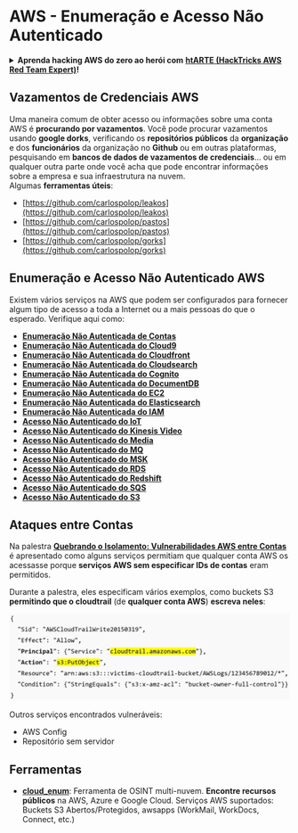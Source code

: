 # AWS - Enumeração e Acesso Não Autenticado

<details>

<summary><strong>Aprenda hacking AWS do zero ao herói com</strong> <a href="https://training.hacktricks.xyz/courses/arte"><strong>htARTE (HackTricks AWS Red Team Expert)</strong></a><strong>!</strong></summary>

Outras maneiras de apoiar o HackTricks:

* Se você deseja ver sua **empresa anunciada no HackTricks** ou **baixar o HackTricks em PDF** Confira os [**PLANOS DE ASSINATURA**](https://github.com/sponsors/carlospolop)!
* Adquira o [**swag oficial PEASS & HackTricks**](https://peass.creator-spring.com)
* Descubra [**A Família PEASS**](https://opensea.io/collection/the-peass-family), nossa coleção exclusiva de [**NFTs**](https://opensea.io/collection/the-peass-family)
* **Junte-se ao** 💬 [**grupo Discord**](https://discord.gg/hRep4RUj7f) ou ao [**grupo telegram**](https://t.me/peass) ou **siga-nos** no **Twitter** 🐦 [**@hacktricks\_live**](https://twitter.com/hacktricks\_live)**.**
* **Compartilhe seus truques de hacking enviando PRs para os** [**HackTricks**](https://github.com/carlospolop/hacktricks) e [**HackTricks Cloud**](https://github.com/carlospolop/hacktricks-cloud) repositórios do github.

</details>

## Vazamentos de Credenciais AWS

Uma maneira comum de obter acesso ou informações sobre uma conta AWS é **procurando por vazamentos**. Você pode procurar vazamentos usando **google dorks**, verificando os **repositórios públicos** da **organização** e dos **funcionários** da organização no **Github** ou em outras plataformas, pesquisando em **bancos de dados de vazamentos de credenciais**... ou em qualquer outra parte onde você acha que pode encontrar informações sobre a empresa e sua infraestrutura na nuvem.\
Algumas **ferramentas úteis**:

* [https://github.com/carlospolop/leakos](https://github.com/carlospolop/leakos)
* [https://github.com/carlospolop/pastos](https://github.com/carlospolop/pastos)
* [https://github.com/carlospolop/gorks](https://github.com/carlospolop/gorks)

## Enumeração e Acesso Não Autenticado AWS

Existem vários serviços na AWS que podem ser configurados para fornecer algum tipo de acesso a toda a Internet ou a mais pessoas do que o esperado. Verifique aqui como:

* [**Enumeração Não Autenticada de Contas**](aws-accounts-unauthenticated-enum.md)
* [**Enumeração Não Autenticada do Cloud9**](https://github.com/carlospolop/hacktricks-cloud/blob/master/pentesting-cloud/aws-security/aws-unauthenticated-enum-access/broken-reference/README.md)
* [**Enumeração Não Autenticada do Cloudfront**](aws-cloudfront-unauthenticated-enum.md)
* [**Enumeração Não Autenticada do Cloudsearch**](https://github.com/carlospolop/hacktricks-cloud/blob/master/pentesting-cloud/aws-security/aws-unauthenticated-enum-access/broken-reference/README.md)
* [**Enumeração Não Autenticada do Cognito**](aws-cognito-unauthenticated-enum.md)
* [**Enumeração Não Autenticada do DocumentDB**](aws-documentdb-enum.md)
* [**Enumeração Não Autenticada do EC2**](aws-ec2-unauthenticated-enum.md)
* [**Enumeração Não Autenticada do Elasticsearch**](aws-elasticsearch-unauthenticated-enum.md)
* [**Enumeração Não Autenticada do IAM**](aws-iam-and-sts-unauthenticated-enum.md)
* [**Acesso Não Autenticado do IoT**](aws-iot-unauthenticated-enum.md)
* [**Acesso Não Autenticado do Kinesis Video**](aws-kinesis-video-unauthenticated-enum.md)
* [**Acesso Não Autenticado do Media**](aws-media-unauthenticated-enum.md)
* [**Acesso Não Autenticado do MQ**](aws-mq-unauthenticated-enum.md)
* [**Acesso Não Autenticado do MSK**](aws-msk-unauthenticated-enum.md)
* [**Acesso Não Autenticado do RDS**](aws-rds-unauthenticated-enum.md)
* [**Acesso Não Autenticado do Redshift**](aws-redshift-unauthenticated-enum.md)
* [**Acesso Não Autenticado do SQS**](aws-sqs-unauthenticated-enum.md)
* [**Acesso Não Autenticado do S3**](aws-s3-unauthenticated-enum.md)

## Ataques entre Contas

Na palestra [**Quebrando o Isolamento: Vulnerabilidades AWS entre Contas**](https://www.youtube.com/watch?v=JfEFIcpJ2wk) é apresentado como alguns serviços permitiam que qualquer conta AWS os acessasse porque **serviços AWS sem especificar IDs de contas** eram permitidos.

Durante a palestra, eles especificam vários exemplos, como buckets S3 **permitindo que o cloudtrail** (de **qualquer conta AWS**) **escreva neles**:

![](<../../../.gitbook/assets/image (260).png>)

Outros serviços encontrados vulneráveis:

* AWS Config
* Repositório sem servidor

## Ferramentas

* [**cloud\_enum**](https://github.com/initstring/cloud\_enum): Ferramenta de OSINT multi-nuvem. **Encontre recursos públicos** na AWS, Azure e Google Cloud. Serviços AWS suportados: Buckets S3 Abertos/Protegidos, awsapps (WorkMail, WorkDocs, Connect, etc.)
